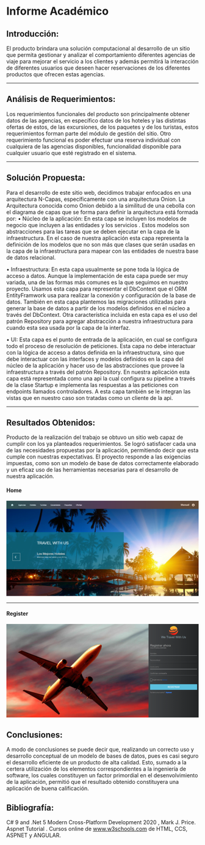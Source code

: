  # Informe  Académico 

## Introducción:

El producto brindara una solución computacional al desarrollo de un sitio que permita gestionar y analizar el comportamiento diferentes agencias de viaje para mejorar el servicio a los clientes y además permitirá la interacción de diferentes usuarios que deseen hacer reservaciones de los diferentes productos que ofrecen estas agencias. 

---

## Análisis de Requerimientos:
Los requerimientos funcionales del producto son principalmente obtener datos de las agencias, en específico datos de los hoteles y las distintas ofertas de estos, de las excursiones, de los paquetes y de los turistas, estos requerimientos forman parte del módulo de gestión del sitio. Otro requerimiento funcional es poder efectuar una reserva individual con cualquiera de las agencias disponibles, funcionalidad disponible para cualquier usuario que esté registrado en el sistema.

---

## Solución Propuesta:

Para el desarrollo de este sitio web, decidimos trabajar enfocados en una arquitectura N-Capas, específicamente con una arquitectura Onion. 
La Arquitectura conocida como Onion debido a la similitud de una cebolla con el diagrama de capas que se forma para definir la arquitectura está formada por:
•	Núcleo de la aplicación: En esta capa se incluyen los modelos de negocio que incluyen a las entidades y los servicios . Estos modelos son abstracciones para las tareas que se deben ejecutar en la capa de la infraestructura. En el caso de nuestra aplicación esta capa representa la definición de los modelos que no son más que clases que serán usadas en la capa de la infraestructura para mapear con las entidades de nuestra base de datos relacional.

•	Infraestructura: En esta capa usualmente se pone toda la lógica de acceso a datos. Aunque la implementación de esta capa puede ser muy variada, una de las formas más comunes es la que seguimos en nuestro proyecto. Usamos esta capa para representar el DbContext que el ORM EntityFramwork usa para realizar la conexión y configuración de la base de datos. También en esta capa plantemos las migraciones utilizadas para generar la base de datos a partir de los modelos definidos en el núcleo a través del DbContext. Otra característica incluida en esta capa es el uso del patrón Repository para agregar abstracción a nuestra infraestructura para cuando esta sea usada por la capa de la interfaz.


•	UI: Esta capa es el punto de entrada de la aplicación, en cual se configura todo el proceso de resolución de peticiones. Esta capa no debe interactuar con la lógica de acceso a datos definida en la infraestructura, sino que debe interactuar con las interfaces y modelos definidos en la capa del núcleo de la aplicación y hacer uso de las abstracciones que provee la infraestructura a través del patrón Repository. En nuestra aplicación esta capa está representada como una api la cual configura su pipeline a través de la clase Startup e implementa las respuestas a las peticiones con endpoints llamados controladores. A esta capa también se le integran las vistas que en nuestro caso son tratadas como un cliente de la api.


---
## Resultados Obtenidos:

Producto de la realización del trabajo se obtuvo un sitio web capaz de cumplir con los ya planteados requerimientos. Se logró satisfacer cada una de las necesidades propuestas por la aplicación, permitiendo decir que esta cumple con nuestras expectativas. El proyecto responde a las exigencias impuestas, como son un modelo de base de datos correctamente elaborado y un eficaz uso de las herramientas necesarias para el desarrollo de nuestra aplicación.

#### Home

![](.\home.png)


------

#### Register

![](.\register.png)

## Conclusiones:

A modo de conclusiones se puede decir que, realizando un correcto uso y desarrollo conceptual de un modelo de
bases de datos, pues es casi seguro el desarrollo eficiente de un producto de alta calidad. Esto, sumado a la certera utilización de los elementos correspondientes a la ingeniería de software, los cuales constituyen un factor primordial en el desenvolvimiento de la aplicación, permitió que el resultado obtenido constituyera una aplicación de buena calificación.

## Bibliografía:

C# 9 and .Net 5 Modern Cross-Platform Development 2020 , Mark J. Price.
Aspnet Tutorial .
Cursos online de www.w3schools.com de HTML, CCS, ASPNET y ANGULAR.
